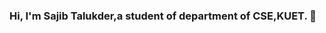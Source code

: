 ### Hi, I'm Sajib Talukder,a student of department of CSE,KUET. 👋

<!--
**SajibTalukder2k16/SajibTalukder2k16** is a ✨ _special_ ✨ repository because its `README.md` (this file) appears on your GitHub profile.

Here are some ideas to get you started:

- 🔭 I’m currently working on my personal programming skill development.
- 🌱 I’m currently learning Algorithms for solving problem,Machine Learning
- 👯 I’m looking to collaborate on ...
- 🤔 I’m looking for help with ...
- 💬 Ask me about ...
- 📫 How to reach me: Email me sajibtalukder2k16@gmail.com
- 😄 Pronouns: He/His
- ⚡ Fun fact: ...
-->
